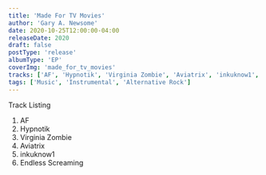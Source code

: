 ```yaml
---
title: 'Made For TV Movies'
author: 'Gary A. Newsome'
date: 2020-10-25T12:00:00-04:00
releaseDate: 2020
draft: false
postType: 'release'
albumType: 'EP'
coverImg: 'made_for_tv_movies'
tracks: ['AF', 'Hypnotik', 'Virginia Zombie', 'Aviatrix', 'inkuknow1', 'Endless Screaming']
tags: ['Music', 'Instrumental', 'Alternative Rock']
---
```


Track Listing

1. AF
2. Hypnotik
3. Virginia Zombie
4. Aviatrix
5. inkuknow1
6. Endless Screaming
